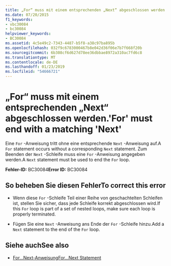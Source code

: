 ```yaml
---
title: „For“ muss mit einem entsprechenden „Next“ abgeschlossen werden.
ms.date: 07/20/2015
f1_keywords:
- vbc30084
- bc30084
helpviewer_keywords:
- BC30084
ms.assetid: 4c5e49c2-7343-4487-b5f8-a38c97ba895b
ms.openlocfilehash: 032f9c6783000467b8e042d36f06e7b7f668f20b
ms.sourcegitcommit: 6b308cf6d627d78ee36dbbae8972a310ac7fd6c8
ms.translationtype: MT
ms.contentlocale: de-DE
ms.lasthandoff: 01/23/2019
ms.locfileid: "54666721"
---
```

# <a name="for-must-end-with-a-matching-next"></a><span data-ttu-id="0245d-102">„For“ muss mit einem entsprechenden „Next“ abgeschlossen werden.</span><span class="sxs-lookup"><span data-stu-id="0245d-102">'For' must end with a matching 'Next'</span></span>
<span data-ttu-id="0245d-103">Eine `For` -Anweisung tritt ohne eine entsprechende `Next` -Anweisung auf.</span><span class="sxs-lookup"><span data-stu-id="0245d-103">A `For` statement occurs without a corresponding `Next` statement.</span></span> <span data-ttu-id="0245d-104">Zum Beenden der `Next` -Schleife muss eine `For` -Anweisung angegeben werden.</span><span class="sxs-lookup"><span data-stu-id="0245d-104">A `Next` statement must be used to end the `For` loop.</span></span>  
  
 <span data-ttu-id="0245d-105">**Fehler-ID:** BC30084</span><span class="sxs-lookup"><span data-stu-id="0245d-105">**Error ID:** BC30084</span></span>  
  
## <a name="to-correct-this-error"></a><span data-ttu-id="0245d-106">So beheben Sie diesen Fehler</span><span class="sxs-lookup"><span data-stu-id="0245d-106">To correct this error</span></span>  
  
-   <span data-ttu-id="0245d-107">Wenn diese `For` -Schleife Teil einer Reihe von geschachtelten Schleifen ist, stellen Sie sicher, dass jede Schleife korrekt abgeschlossen wird.</span><span class="sxs-lookup"><span data-stu-id="0245d-107">If this `For` loop is part of a set of nested loops, make sure each loop is properly terminated.</span></span>  
  
-   <span data-ttu-id="0245d-108">Fügen Sie eine `Next` -Anweisung ans Ende der `For` -Schleife hinzu.</span><span class="sxs-lookup"><span data-stu-id="0245d-108">Add a `Next` statement to the end of the `For` loop.</span></span>  
  
## <a name="see-also"></a><span data-ttu-id="0245d-109">Siehe auch</span><span class="sxs-lookup"><span data-stu-id="0245d-109">See also</span></span>
- [<span data-ttu-id="0245d-110">For...Next-Anweisung</span><span class="sxs-lookup"><span data-stu-id="0245d-110">For...Next Statement</span></span>](../../visual-basic/language-reference/statements/for-next-statement.md)
